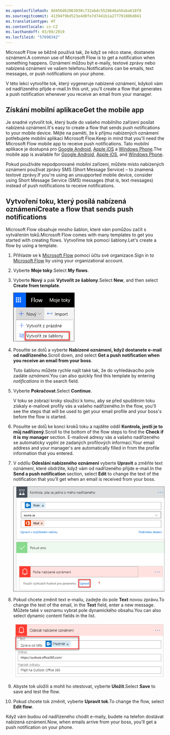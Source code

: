 ```yaml
---
ms.openlocfilehash: 8d456d62063030c732abdc5528646a56aba618f8
ms.sourcegitcommit: 41394f9bd523e4d8fe7d7441b1a277791806d041
ms.translationtype: HT
ms.contentlocale: cs-CZ
ms.lasthandoff: 03/09/2019
ms.locfileid: "57698342"
---
```

<span data-ttu-id="1d9bc-101">Microsoft Flow se běžně používá tak, že když se něco stane, dostanete oznámení.</span><span class="sxs-lookup"><span data-stu-id="1d9bc-101">A common use of Microsoft Flow is to get a notification when something happens.</span></span> <span data-ttu-id="1d9bc-102">Oznámení můžou být e-maily, textové zprávy nebo nabízená oznámení ve vašem telefonu.</span><span class="sxs-lookup"><span data-stu-id="1d9bc-102">Notifications can be emails, text messages, or push notifications on your phone.</span></span>

<span data-ttu-id="1d9bc-103">V této lekci vytvoříte tok, který vygeneruje nabízené oznámení, kdykoli vám od nadřízeného přijde e-mail.</span><span class="sxs-lookup"><span data-stu-id="1d9bc-103">In this unit, you'll create a flow that generates a push notification whenever you receive an email from your manager.</span></span>

## <a name="get-the-mobile-app"></a><span data-ttu-id="1d9bc-104">Získání mobilní aplikace</span><span class="sxs-lookup"><span data-stu-id="1d9bc-104">Get the mobile app</span></span>

<span data-ttu-id="1d9bc-105">Je snadné vytvořit tok, který bude do vašeho mobilního zařízení posílat nabízená oznámení.</span><span class="sxs-lookup"><span data-stu-id="1d9bc-105">It's easy to create a flow that sends push notifications to your mobile device.</span></span> <span data-ttu-id="1d9bc-106">Mějte na paměti, že k příjmu nabízených oznámení potřebujete mobilní aplikaci Microsoft Flow.</span><span class="sxs-lookup"><span data-stu-id="1d9bc-106">Keep in mind that you'll need the Microsoft Flow mobile app to receive push notifications.</span></span> <span data-ttu-id="1d9bc-107">Tato mobilní aplikace je dostupná pro [Google Android](https://play.google.com/store/apps/details?id=com.microsoft.flow), [Apple iOS](https://itunes.apple.com/app/apple-store/id1094928825) a [Windows Phone](https://www.microsoft.com/p/microsoft-flow/9nkn0p5l9n84).</span><span class="sxs-lookup"><span data-stu-id="1d9bc-107">The mobile app is available for [Google Android](https://play.google.com/store/apps/details?id=com.microsoft.flow), [Apple iOS](https://itunes.apple.com/app/apple-store/id1094928825), and [Windows Phone](https://www.microsoft.com/p/microsoft-flow/9nkn0p5l9n84).</span></span>

<span data-ttu-id="1d9bc-108">Pokud používáte nepodporované mobilní zařízení, můžete místo nabízených oznámení používat zprávy SMS (Short Message Service) – to znamená textové zprávy.</span><span class="sxs-lookup"><span data-stu-id="1d9bc-108">If you're using an unsupported mobile device, consider using Short Message Service (SMS) messages (that is, text messages) instead of push notifications to receive notifications.</span></span>

## <a name="create-a-flow-that-sends-push-notifications"></a><span data-ttu-id="1d9bc-109">Vytvoření toku, který posílá nabízená oznámení</span><span class="sxs-lookup"><span data-stu-id="1d9bc-109">Create a flow that sends push notifications</span></span>

<span data-ttu-id="1d9bc-110">Microsoft Flow obsahuje mnoho šablon, které vám pomůžou začít s vytvářením toků.</span><span class="sxs-lookup"><span data-stu-id="1d9bc-110">Microsoft Flow comes with many templates to get you started with creating flows.</span></span> <span data-ttu-id="1d9bc-111">Vytvoříme tok pomocí šablony.</span><span class="sxs-lookup"><span data-stu-id="1d9bc-111">Let's create a flow by using a template.</span></span>

1. <span data-ttu-id="1d9bc-112">Přihlaste se k [Microsoft Flow](https://ms.flow.microsoft.com) pomocí účtu své organizace.</span><span class="sxs-lookup"><span data-stu-id="1d9bc-112">Sign in to [Microsoft Flow](https://ms.flow.microsoft.com) by using your organizational account.</span></span>
1. <span data-ttu-id="1d9bc-113">Vyberte **Moje toky**.</span><span class="sxs-lookup"><span data-stu-id="1d9bc-113">Select **My flows**.</span></span>
1. <span data-ttu-id="1d9bc-114">Vyberte **Nový** a pak **Vytvořit ze šablony**.</span><span class="sxs-lookup"><span data-stu-id="1d9bc-114">Select **New**, and then select **Create from template**.</span></span>

    ![Vytvoření ze šablony](../media/Flow-notification-boss.png)

1. <span data-ttu-id="1d9bc-116">Posuňte se dolů a vyberte **Nabízené oznámení, když dostanete e-mail od nadřízeného**.</span><span class="sxs-lookup"><span data-stu-id="1d9bc-116">Scroll down, and select **Get a push notification when you receive an email from your boss**.</span></span>

    <span data-ttu-id="1d9bc-117">Tuto šablonu můžete rychle najít také tak, že do vyhledávacího pole zadáte *oznámení*.</span><span class="sxs-lookup"><span data-stu-id="1d9bc-117">You can also quickly find this template by entering *notifications* in the search field.</span></span>

1. <span data-ttu-id="1d9bc-118">Vyberte **Pokračovat**.</span><span class="sxs-lookup"><span data-stu-id="1d9bc-118">Select **Continue**.</span></span>

    <span data-ttu-id="1d9bc-119">V toku se zobrazí kroky sloužící k tomu, aby se před spuštěním toku získaly e-mailové profily vás a vašeho nadřízeného.</span><span class="sxs-lookup"><span data-stu-id="1d9bc-119">In the flow, you'll see the steps that will be used to get your email profile and your boss's before the flow is started.</span></span>

1. <span data-ttu-id="1d9bc-120">Posuňte se dolů ke konci kroků toku a najděte oddíl **Kontrola, jestli je to můj nadřízený**.</span><span class="sxs-lookup"><span data-stu-id="1d9bc-120">Scroll to the bottom of the flow steps to find the **Check if it is my manager** section.</span></span> <span data-ttu-id="1d9bc-121">E-mailové adresy vás a vašeho nadřízeného se automaticky vyplní ze zadaných profilových informací.</span><span class="sxs-lookup"><span data-stu-id="1d9bc-121">Your email address and your manager's are automatically filled in from the profile information that you entered.</span></span>
1. <span data-ttu-id="1d9bc-122">V oddílu **Odeslání nabízeného oznámení** vyberte **Upravit** a změňte text oznámení, které obdržíte, když vám od nadřízeného přijde e-mail.</span><span class="sxs-lookup"><span data-stu-id="1d9bc-122">In the **Send a push notification** section, select **Edit** to change the text of the notification that you'll get when an email is received from your boss.</span></span>

    ![Úprava parametrů nabízeného oznámení](../media/flow-check-my-manager.png)

1. <span data-ttu-id="1d9bc-124">Pokud chcete změnit text e-mailu, zadejte do pole **Text** novou zprávu.</span><span class="sxs-lookup"><span data-stu-id="1d9bc-124">To change the text of the email, in the **Text** field, enter a new message.</span></span> <span data-ttu-id="1d9bc-125">Můžete také v seznamu vybrat pole dynamického obsahu.</span><span class="sxs-lookup"><span data-stu-id="1d9bc-125">You can also select dynamic content fields in the list.</span></span>

    ![Nový text zprávy](../media/flow-change-text.png)

1. <span data-ttu-id="1d9bc-127">Abyste tok uložili a mohli ho otestovat, vyberte **Uložit**.</span><span class="sxs-lookup"><span data-stu-id="1d9bc-127">Select **Save** to save and test the flow.</span></span>
1. <span data-ttu-id="1d9bc-128">Pokud chcete tok změnit, vyberte **Upravit tok**.</span><span class="sxs-lookup"><span data-stu-id="1d9bc-128">To change the flow, select **Edit flow**.</span></span>

<span data-ttu-id="1d9bc-129">Když vám budou od nadřízeného chodit e-maily, budete na telefon dostávat nabízená oznámení.</span><span class="sxs-lookup"><span data-stu-id="1d9bc-129">Now, when emails arrive from your boss, you'll get a push notification on your phone.</span></span>

